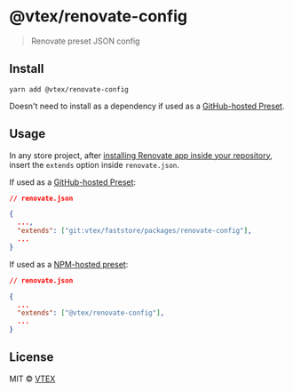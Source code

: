 # @vtex/renovate-config

> Renovate preset JSON config

## Install

`yarn add @vtex/renovate-config`

Doesn't need to install as a dependency if used as a [GitHub-hosted Preset](https://docs.renovatebot.com/config-presets/#github-hosted-presets).

## Usage

In any store project, after [installing Renovate app inside your repository](https://docs.renovatebot.com/install-github-app/), insert the `extends` option inside `renovate.json`.

If used as a [GitHub-hosted Preset](https://docs.renovatebot.com/config-presets/#github-hosted-presets):

```json
// renovate.json

{
  ...,
  "extends": ["git:vtex/faststore/packages/renovate-config"],
  ...
}
```

If used as a [NPM-hosted preset](https://docs.renovatebot.com/config-presets/#npm-hosted-presets):

```json
// renovate.json

{
  ...
  "extends": ["@vtex/renovate-config"],
  ...
}
```

## License

MIT © [VTEX](https://github.com/vtex)

